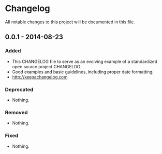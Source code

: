 # Changelog
All notable changes to this project will be documented in this file.

## 0.0.1 - 2014-08-23

### Added
- This CHANGELOG file to serve as an evolving example of a standardized open source project CHANGELOG.
- Good examples and basic guidelines, including proper date formatting.
- http://keepachangelog.com

### Deprecated
- Nothing.

### Removed
- Nothing.

### Fixed
- Nothing.